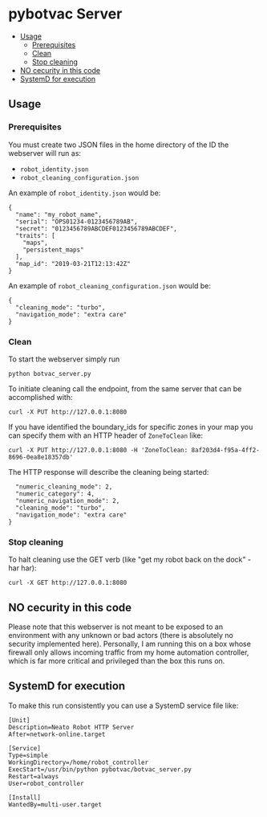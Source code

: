 # pybotvac Server

* [Usage](#usage)
  * [Prerequisites](#prerequisites)
  * [Clean](#clean)
  * [Stop cleaning](#stop-cleaning)
* [NO cecurity in this code](#no-security-in-this-code)
* [SystemD for execution](#systemd-for-execution)

## Usage

### Prerequisites
You must create two JSON files in the home directory of the ID the webserver will run as:
 - `robot_identity.json`
 - `robot_cleaning_configuration.json`

An example of `robot_identity.json` would be:
```
{
  "name": "my_robot_name",
  "serial": "OPS01234-0123456789AB",
  "secret": "0123456789ABCDEF0123456789ABCDEF",
  "traits": [
    "maps",
    "persistent_maps"
  ],
  "map_id": "2019-03-21T12:13:42Z"
}
```

An example of `robot_cleaning_configuration.json` would be:
```
{
  "cleaning_mode": "turbo",
  "navigation_mode": "extra care"
}
```

### Clean
To start the webserver simply run
```
python botvac_server.py
```

To initiate cleaning call the endpoint, from the same server that can be accomplished with:
```
curl -X PUT http://127.0.0.1:8080
```

If you have identified the boundary_ids for specific zones in your map you can specify them with an HTTP header of `ZoneToClean` like:
```
curl -X PUT http://127.0.0.1:8080 -H 'ZoneToClean: 8af203d4-f95a-4ff2-8696-0ea8e18357db'
```

The HTTP response will describe the cleaning being started:
```                                                                                                                                                                                                                 {
  "numeric_cleaning_mode": 2,
  "numeric_category": 4,
  "numeric_navigation_mode": 2,
  "cleaning_mode": "turbo",
  "navigation_mode": "extra care"
}
```

### Stop cleaning
To halt cleaning use the GET verb (like "get my robot back on the dock" - har har):
```
curl -X GET http://127.0.0.1:8080
```

## NO cecurity in this code
Please note that this webserver is not meant to be exposed to an environment with any unknown or bad actors (there is absolutely no security implemented here). Personally, I am running this on a box whose firewall only allows incoming traffic from my home automation controller, which is far more critical and privileged than the box this runs on.

## SystemD for execution
To make this run consistently you can use a SystemD service file like:
```
[Unit]
Description=Neato Robot HTTP Server
After=network-online.target

[Service]
Type=simple
WorkingDirectory=/home/robot_controller
ExecStart=/usr/bin/python pybotvac/botvac_server.py
Restart=always
User=robot_controller

[Install]
WantedBy=multi-user.target
```
